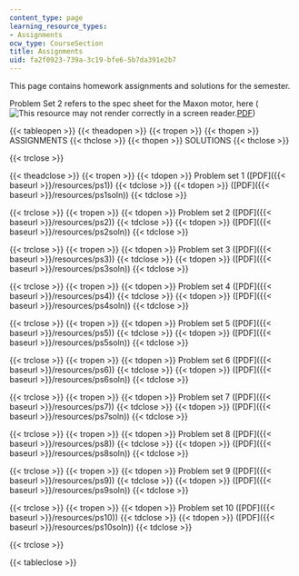 ```yaml
---
content_type: page
learning_resource_types:
- Assignments
ocw_type: CourseSection
title: Assignments
uid: fa2f0923-739a-3c19-bfe6-5b7da391e2b7
---
```


This page contains homework assignments and solutions for the semester.

Problem Set 2 refers to the spec sheet for the Maxon motor, here (![This resource may not render correctly in a screen reader.](/images/inacessible.gif)[PDF](http://www.maxonmotor.com/medias/sys_master/8804419338270/DC-Das-wichtigste-ueber-maxonmotoren_11_DE-EN_ES_036-1.pdf))

{{< tableopen >}}
{{< theadopen >}}
{{< tropen >}}
{{< thopen >}}
ASSIGNMENTS
{{< thclose >}}
{{< thopen >}}
SOLUTIONS
{{< thclose >}}

{{< trclose >}}

{{< theadclose >}}
{{< tropen >}}
{{< tdopen >}}
Problem set 1 ([PDF]({{< baseurl >}}/resources/ps1))
{{< tdclose >}}
{{< tdopen >}}
([PDF]({{< baseurl >}}/resources/ps1soln))
{{< tdclose >}}

{{< trclose >}}
{{< tropen >}}
{{< tdopen >}}
Problem set 2 ([PDF]({{< baseurl >}}/resources/ps2))
{{< tdclose >}}
{{< tdopen >}}
([PDF]({{< baseurl >}}/resources/ps2soln))
{{< tdclose >}}

{{< trclose >}}
{{< tropen >}}
{{< tdopen >}}
Problem set 3 ([PDF]({{< baseurl >}}/resources/ps3))
{{< tdclose >}}
{{< tdopen >}}
([PDF]({{< baseurl >}}/resources/ps3soln))
{{< tdclose >}}

{{< trclose >}}
{{< tropen >}}
{{< tdopen >}}
Problem set 4 ([PDF]({{< baseurl >}}/resources/ps4))
{{< tdclose >}}
{{< tdopen >}}
([PDF]({{< baseurl >}}/resources/ps4soln))
{{< tdclose >}}

{{< trclose >}}
{{< tropen >}}
{{< tdopen >}}
Problem set 5 ([PDF]({{< baseurl >}}/resources/ps5))
{{< tdclose >}}
{{< tdopen >}}
([PDF]({{< baseurl >}}/resources/ps5soln))
{{< tdclose >}}

{{< trclose >}}
{{< tropen >}}
{{< tdopen >}}
Problem set 6 ([PDF]({{< baseurl >}}/resources/ps6))
{{< tdclose >}}
{{< tdopen >}}
([PDF]({{< baseurl >}}/resources/ps6soln))
{{< tdclose >}}

{{< trclose >}}
{{< tropen >}}
{{< tdopen >}}
Problem set 7 ([PDF]({{< baseurl >}}/resources/ps7))
{{< tdclose >}}
{{< tdopen >}}
([PDF]({{< baseurl >}}/resources/ps7soln))
{{< tdclose >}}

{{< trclose >}}
{{< tropen >}}
{{< tdopen >}}
Problem set 8 ([PDF]({{< baseurl >}}/resources/ps8))
{{< tdclose >}}
{{< tdopen >}}
([PDF]({{< baseurl >}}/resources/ps8soln))
{{< tdclose >}}

{{< trclose >}}
{{< tropen >}}
{{< tdopen >}}
Problem set 9 ([PDF]({{< baseurl >}}/resources/ps9))
{{< tdclose >}}
{{< tdopen >}}
([PDF]({{< baseurl >}}/resources/ps9soln))
{{< tdclose >}}

{{< trclose >}}
{{< tropen >}}
{{< tdopen >}}
Problem set 10 ([PDF]({{< baseurl >}}/resources/ps10))
{{< tdclose >}}
{{< tdopen >}}
([PDF]({{< baseurl >}}/resources/ps10soln))
{{< tdclose >}}

{{< trclose >}}

{{< tableclose >}}